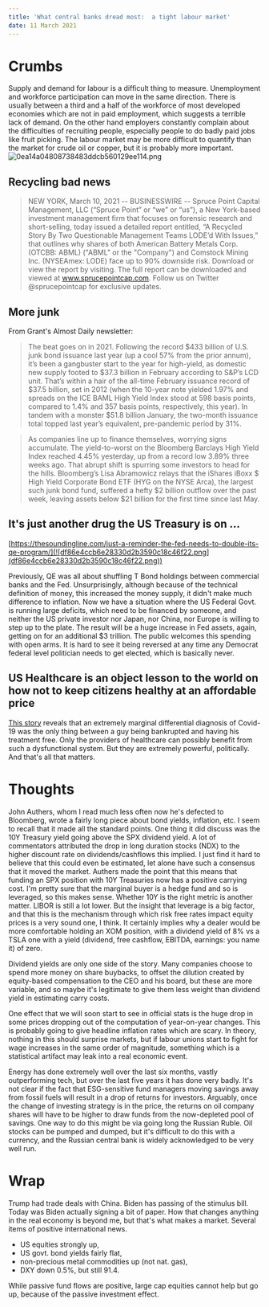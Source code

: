 ```yaml
---
title: 'What central banks dread most:  a tight labour market'
date: 11 March 2021
---
```


# Crumbs

Supply and demand for labour is a difficult thing to measure. Unemployment and workforce participation can move in the same direction. There is usually between a third and a half of the workforce of most developed economies which are not in paid employment, which suggests a terrible lack of demand. On the other hand employers constantly complain about the difficulties of recruiting people, especially people to do badly paid jobs like fruit picking. The labour market may be more difficult to quantify than the market for crude oil or copper, but it is probably more important.
![0ea14a04808738483ddcb560129ee114.png]({attach}0ea14a04808738483ddcb560129ee114.png)

## Recycling bad news

> NEW YORK, March 10, 2021 -- BUSINESSWIRE -- Spruce Point Capital Management, LLC (“Spruce Point” or “we” or “us”), a New York-based investment management firm that focuses on forensic research and short-selling, today issued a detailed report entitled, “A Recycled Story By Two Questionable Management Teams LODE’d With Issues,” that outlines why shares of both American Battery Metals Corp. (OTCBB: ABML) ("ABML" or the "Company") and Comstock Mining Inc. (NYSEAmex: LODE) face up to 90% downside risk. Download or view the report by visiting. The full report can be downloaded and viewed at www.sprucepointcap.com. Follow us on Twitter @sprucepointcap for exclusive updates.

## More junk
From Grant's Almost Daily newsletter:

> The beat goes on in 2021. Following the record $433 billion of U.S. junk bond issuance last year (up a cool 57% from the prior annum), it’s been a gangbuster start to the year for high-yield, as domestic new supply footed to $37.3 billion in February according to S&P’s LCD unit.  That’s within a hair of the all-time February issuance record of $37.5 billion, set in 2012 (when the 10-year note yielded 1.97% and spreads on the ICE BAML High Yield Index stood at 598 basis points, compared to 1.4% and 357 basis points, respectively, this year).   In tandem with a monster $51.8 billion January, the two-month issuance total topped last year’s equivalent, pre-pandemic period by 31%.

> As companies line up to finance themselves, worrying signs accumulate. The yield-to-worst on the Bloomberg Barclays High Yield Index reached 4.45% yesterday, up from a record low 3.89% three weeks ago.  That abrupt shift is spurring some investors to head for the hills. Bloomberg’s Lisa Abramowicz relays that the iShares iBoxx $ High Yield Corporate Bond ETF (HYG on the NYSE Arca), the largest such junk bond fund, suffered a hefty $2 billion outflow over the past week, leaving assets below $21 billion for the first time since last May.

## It's just another drug the US Treasury is on …

[https://thesoundingline.com/just-a-reminder-the-fed-needs-to-double-its-qe-program/](![df86e4ccb6e28330d2b3590c18c46f22.png](df86e4ccb6e28330d2b3590c18c46f22.png))

Previously, QE was all about shuffling T Bond holdings between commercial banks and the Fed. Unsurprisingly, although because of the technical definition of money, this increased the money supply, it didn't make much difference to inflation. Now we have a situation where the US Federal Govt. is running large deficits, which need to be financed by someone, and neither the US private investor nor Japan, nor China, nor Europe is willing to step up to the plate. The result will be a huge increase in Fed assets, again, getting on for an additional $3 trillion. The public welcomes this spending with open arms. It is hard to see it being reversed at any time any Democrat federal level politician needs to get elected, which is basically never. 

## US Healthcare is an object lesson to the world on how not to keep citizens healthy at an affordable price

[This story](https://www.nytimes.com/2021/03/10/upshot/covid-bill-health-gap.html) reveals that an extremely marginal differential diagnosis of Covid-19 was the only thing between a guy being bankrupted and having his treatment free. Only the providers of healthcare can possibly benefit from such a dysfunctional system. But they are extremely powerful, politically. And that's all that matters.


# Thoughts

John Authers, whom I read much less often now he's defected to Bloomberg, wrote a fairly long piece about bond yields, inflation, etc. I seem to recall that it made all the standard points. One thing it did discuss was the 10Y Treasury yield going above the SPX dividend yield. A lot of commentators attributed the drop in long duration stocks (NDX) to the higher discount rate on dividends/cashflows this implied. I just find it hard to believe that this could even be estimated, let alone have such a consensus that it moved the market.
Authers made the point that this means that funding an SPX position with 10Y Treasuries now has a positive carrying cost. I'm pretty sure that the marginal buyer is a hedge fund and so is leveraged, so this makes sense. Whether 10Y is the right metric is another matter. LIBOR is still a lot lower.  But the insight that leverage is a big factor, and that this is the mechanism through which risk free rates impact equity prices is a very sound one, I think.  It certainly implies why a dealer would be more comfortable holding an XOM position, with a dividend yield of 8% vs a TSLA one with a yield (dividend, free cashflow, EBITDA, earnings: you name it) of zero. 

Dividend yields are only one side of the story. Many companies choose to spend more money on share buybacks, to offset the dilution created by equity-based compensation to the CEO and his board, but these are more variable, and so maybe it's legitimate to give them less weight than dividend yield in estimating carry costs.

One effect that we will soon start to see in official stats is the huge drop in some prices dropping out of the computation of year-on-year changes. This is probably going to give headline inflation rates which are scary. In theory, nothing in this should surprise markets, but if labour unions start to fight for wage increases in the same order of magnitude, something which is a statistical artifact may leak into a real economic event.

Energy has done extremely well over the last six months, vastly outperforming tech, but over the last five years it has done very badly. It's not clear if the fact that ESG-sensitive fund managers moving savings away from fossil fuels will result in a drop of returns for investors. Arguably, once the change of investing strategy is in the price, the returns on oil company shares will have to be higher to draw funds from the now-depleted pool of savings. One way to do this might be via going long the Russian Ruble. Oil stocks can be pumped and dumped, but it's difficult to do this with a currency, and the Russian central bank is widely acknowledged to be very well run.

# Wrap

Trump had trade deals with China. Biden has passing of the stimulus bill. Today was Biden actually signing a bit of paper. How that changes anything in the real economy is beyond me, but that's what makes a market. Several items of positive international news. 

- US equities strongly up,
- US govt. bond yields fairly flat,
- non-precious metal commodities up (not nat. gas),
- DXY down 0.5%, but still 91.4.

While passive fund flows are positive, large cap equities cannot help but go up, because of the passive investment effect.





